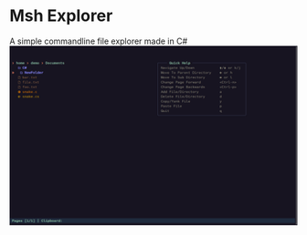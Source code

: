 # Msh Explorer

A simple commandline file explorer made in C#
![Screenshot](https://github.com/Simply-Cod/MshExplorer/blob/master/Msh-ExplorerScreenshot1.png)
